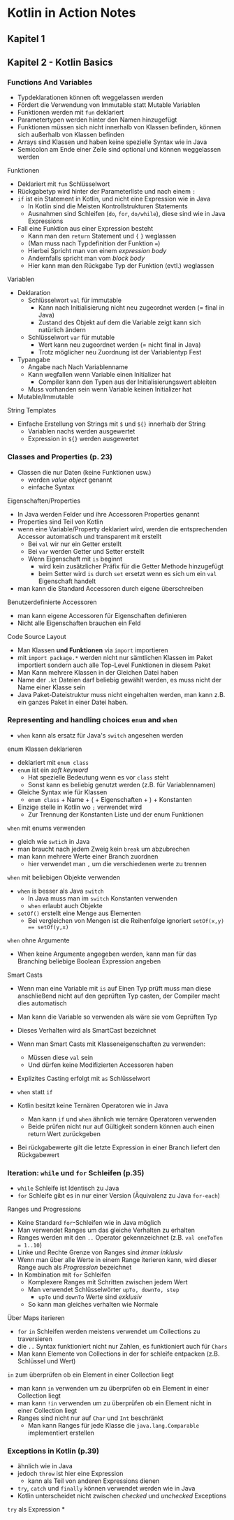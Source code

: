 # Kotlin in Action Notes

## Kapitel 1

## Kapitel 2 - Kotlin Basics

### Functions And Variables
*   Typdeklarationen können oft weggelassen werden
*   Fördert die Verwendung von Immutable statt Mutable Variablen
*   Funktionen werden mit `fun` deklariert
*   Parametertypen werden hinter den Namen hinzugefügt
*   Funktionen müssen sich nicht innerhalb von Klassen befinden, können sich außerhalb von Klassen befinden
*   Arrays sind Klassen und haben keine spezielle Syntax wie in Java
*   Semicolon am Ende einer Zeile sind optional und können weggelassen werden

Funktionen
*   Deklariert mit `fun` Schlüsselwort
*   Rückgabetyp wird hinter der Parameterliste und nach einem `:`
*   `if` ist ein Statement in Kotlin, und nicht eine Expression wie in Java
    *   In Kotlin sind die Meisten Kontrollstrukturen Statements
    *   Ausnahmen sind Schleifen (`do`, `for`, `do/while`), diese sind wie in Java Expressions
*   Fall eine Funktion aus einer Expression besteht
    *   Kann man den `return` Statement und `{` `}` weglassen 
    *   (Man muss nach Typdefinition der Funktion `=`)
    *   Hierbei Spricht man von einem *expression body*
    *   Andernfalls spricht man vom *block body*
    *   Hier kann man den Rückgabe Typ der Funktion (evtl.) weglassen

Variablen
*   Deklaration
    *   Schlüsselwort `val` für immutable
        *   Kann nach Initialisierung nicht neu zugeordnet werden (= final in Java)
        *   Zustand des Objekt auf dem die Variable zeigt kann sich natürlich ändern
    *   Schlüsselwort `var` für mutable
        *   Wert kann neu zugeordnet werden (= nicht final in Java)
        *   Trotz möglicher neu Zuordnung ist der Variablentyp Fest 
*   Typangabe
    *   Angabe nach Nach Variablenname
    *   Kann wegfallen wenn Variable einen Initializer hat
        *   Compiler kann den Typen aus der Initialisierungswert ableiten
    *   Muss vorhanden sein wenn Variable keinen Initializer hat
*   Mutable/Immutable

String Templates
*   Einfache Erstellung von Strings mit `$` und `${}` innerhalb der String
    *   Variablen nach`$` werden ausgewertet 
    *   Expression in `${}` werden ausgewertet

### Classes and Properties (p. 23)
*   Classen die nur Daten (keine Funktionen usw.)
    *   werden *value object* genannt
    *   einfache Syntax

Eigenschaften/Properties
*   In Java werden Felder und ihre  Accessoren  Properties genannt
*   Properties sind Teil von Kotlin
*   wenn eine Variable/Property deklariert wird, werden die entsprechenden Accessor automatisch und transparent mit erstellt
    *   Bei `val` wir nur ein Getter erstellt
    *   Bei `var` werden Getter und Setter erstellt
    *   Wenn Eigenschaft mit `is` beginnt 
        *   wird kein zusätzlicher Präfix für die Getter Methode hinzugefügt
        *   beim Setter wird `is` durch `set` ersetzt wenn es sich um ein `val` Eigenschaft handelt
*   man kann die Standard Accessoren durch eigene überschreiben

Benutzerdefinierte Accessoren
*   man kann eigene Accessoren für Eigenschaften definieren
*   Nicht alle Eigenschaften brauchen ein Feld

Code Source Layout
*   Man Klassen  **und Funktionen** via `import` importieren
*   mit `import package.*` werden nicht nur sämtlichen Klassen im Paket importiert sondern auch alle Top-Level Funktionen in diesem Paket
*   Man Kann mehrere Klassen in der Gleichen Datei haben
*   Name der `.kt` Dateien darf beliebig gewählt werden, es muss nicht der Name einer Klasse sein
*   Java Paket-Dateistruktur muss nicht eingehalten werden, man kann z.B. ein ganzes Paket in einer Datei haben.

### Representing and handling choices `enum` and `when`
*   `when` kann als ersatz für Java's `switch` angesehen werden

enum Klassen deklarieren
*   deklariert mit `enum class`
*   `enum` ist ein *soft keyword*
    *   Hat spezielle Bedeutung wenn es vor `class` steht
    *   Sonst kann es beliebig genutzt werden (z.B. für Variablennamen)
*   Gleiche Syntax wie für Klassen
    *   `enum class` + Name + ( + Eigenschaften + ) + Konstanten
*   Einzige stelle in Kotlin wo `;` verwendet wird
    *   Zur Trennung der Konstanten Liste und der enum Funktionen

`when` mit enums verwenden
*   gleich wie `swtich` in Java
*   man braucht nach jedem Zweig kein `break` um abzubrechen
*   man kann mehrere Werte einer Branch zuordnen
    *   hier verwendet man `,` um die verschiedenen werte zu trennen

`when` mit beliebigen Objekte verwenden
*   `when` is besser als Java `switch`
    *   In Java muss man im `switch` Konstanten verwenden
    *   `when` erlaubt auch Objekte
*   `setOf()` erstellt eine Menge aus Elementen
    *   Bei vergleichen von Mengen ist die Reihenfolge ignoriert `setOf(x,y) == setOf(y,x)`

`when` ohne Argumente
*   When keine Argumente angegeben werden, kann man für das Branching beliebige Boolean Expression angeben

Smart Casts
*   Wenn man eine Variable mit `is` auf Einen Typ prüft muss man diese anschließend nicht auf den geprüften Typ casten, der Compiler macht dies automatisch
*   Man kann die Variable so verwenden als wäre sie vom Geprüften Typ
*   Dieses Verhalten wird als SmartCast bezeichnet
*   Wenn man Smart Casts mit Klasseneigenschaften zu verwenden:
    *   Müssen diese `val` sein
    *   Und dürfen keine Modifizierten Accessoren haben
*   Explizites Casting erfolgt mit `as` Schlüsselwort

*   `when` statt `if`
*   Kotlin besitzt keine Ternären Operatoren wie in Java
    *   Man kann `if` und `when` ähnlich wie ternäre Operatoren verwenden
    *   Beide prüfen nicht nur auf Gültigkeit sondern können auch einen return Wert zurückgeben
*   Bei rückgabewerte gilt die letzte Expression in einer Branch liefert den Rückgabewert

### Iteration: `while` und `for` Schleifen (p.35)
*   `while` Schleife ist Identisch zu Java
*   `for` Schleife gibt es in nur einer Version (Äquivalenz zu Java `for-each`)

Ranges und Progressions
*   Keine Standard `for`-Schleifen wie in Java möglich
*   Man verwendet Ranges um das gleiche Verhalten zu erhalten
*   Ranges werden mit den `..` Operator gekennzeichnet (z.B. `val oneToTen = 1..10`)
*   Linke und Rechte Grenze von Ranges sind *immer inklusiv*
*   Wenn man über alle Werte in einem Range iterieren kann, wird dieser Range auch als *Progression* bezeichnet
*   In Kombination mit `for` Schleifen
    *   Komplexere Ranges mit Schritten zwischen jedem Wert
    *   Man verwendet Schlüsselwörter `upTo, downTo, step`
        *   `upTo` und `downTo` Werte sind *exklusiv*
    *   So kann man gleiches verhalten wie Normale

Über Maps iterieren
*   `for` `in` Schleifen werden meistens verwendet um Collections zu traversieren
*   die `..` Syntax funktioniert nicht nur Zahlen, es funktioniert auch für `Chars`
*   Man kann Elemente von Collections in der for schleife entpacken (z.B. Schlüssel und Wert)

`in` zum überprüfen ob ein Element in einer Collection liegt
*   man kann `in` verwenden um zu überprüfen ob ein Element in einer Collection liegt
*   man kann `!in` verwenden um zu überprüfen ob ein Element nicht in einer Collection liegt
*   Ranges sind nicht nur auf `Char` und `Int` beschränkt
    *   Man kann Ranges für jede Klasse die `java.lang.Comparable` implementiert  erstellen

### Exceptions in Kotlin (p.39)
*   ähnlich wie in Java
*   jedoch `throw` ist hier eine Expression
    *   kann als Teil von anderen Expressions dienen
*   `try`, `catch` und `finally` können verwendet werden wie in Java
*   Kotlin unterscheidet nicht zwischen *checked* und *unchecked* Exceptions

`try` als Expression
*   